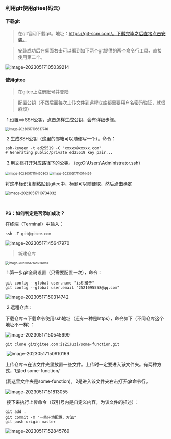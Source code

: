 ### 利用git使用gitee(码云)

#### 下载git

> 在git官网下载git。地址：https://git-scm.com/。下载完毕之后直接点击安装。



> 安装成功后在桌面右击可以看到如下两个git提供的两个命令行工具，直接使用第二个。

![image-20230517105039214](C:\Users\Administrator\AppData\Roaming\Typora\typora-user-images\image-20230517105039214.png)



#### 使用gitee

> 在gitee上注册账号并登陆

> 配置公钥（不然后面每次上传文件到远程仓库都需要用户名密码验证，就很麻烦）

​		1.设置==>SSH公钥，点击怎样生成公钥，会有详细步骤。

<img src="C:\Users\Administrator\AppData\Roaming\Typora\typora-user-images\image-20230517105637746.png" alt="image-20230517105637746" style="zoom: 67%;" />

​		2.生成SSH公钥（这里的邮箱可以随便写一个）。命令：

```
ssh-keygen -t ed25519 -C "xxxxx@xxxxx.com"  
# Generating public/private ed25519 key pair...
```

​		3.用文档打开对应路径下的公钥。（eg:C:\Users\Administrator\.ssh）

<img src="C:\Users\Administrator\AppData\Roaming\Typora\typora-user-images\image-20230517110430303.png" alt="image-20230517110430303" style="zoom:67%;" />

<img src="C:\Users\Administrator\AppData\Roaming\Typora\typora-user-images\image-20230517110514459.png" alt="image-20230517110514459" style="zoom:67%;" />

将这串标识复制粘贴到gitee中，标题可以随便取，然后点击确定

<img src="C:\Users\Administrator\AppData\Roaming\Typora\typora-user-images\image-20230517110734032.png" alt="image-20230517110734032" style="zoom: 80%;" />

​		

**PS：如何判定是否添加成功？**

在终端（Terminal）中输入：

```
ssh -T git@gitee.com
```

![image-20230517145647970](C:\Users\Administrator\AppData\Roaming\Typora\typora-user-images\image-20230517145647970.png)

> 新建仓库

<img src="C:\Users\Administrator\AppData\Roaming\Typora\typora-user-images\image-20230517145926961.png" alt="image-20230517145926961" style="zoom:67%;" />

​		1.第一步git全局设置（只需要配置一次），命令：

```
git config --global user.name "is枳橘子"
git config --global user.email "2521095558@qq.com"
```

![image-20230517150314742](C:\Users\Administrator\AppData\Roaming\Typora\typora-user-images\image-20230517150314742.png)

​		2.远程仓库：

​			下载仓库=>下载命令使用ssh地址（还有一种是https），命令如下（不同仓库这个地址不一样）：

![image-20230517150545699](C:\Users\Administrator\AppData\Roaming\Typora\typora-user-images\image-20230517150545699.png)

```
git clone git@gitee.com:isZiJuzi/some-function.git
```

​			![image-20230517150910169](C:\Users\Administrator\AppData\Roaming\Typora\typora-user-images\image-20230517150910169.png)

​		上传仓库=>在该文件夹里放置一些文件。上传时一定要进入该文件夹。有两种方式，1是cd some-function/

​		(我这里文件夹是some-function)。2是进入该文件夹右击打开git命令行。

![image-20230517151813055](C:\Users\Administrator\AppData\Roaming\Typora\typora-user-images\image-20230517151813055.png)

​		接下来执行上传命令（双引号内是自定义内容，为该文件的描述）：

```
git add .
git commit -m "一些环境配置、方法"
git push origin master
```

![image-20230517152845769](C:\Users\Administrator\AppData\Roaming\Typora\typora-user-images\image-20230517152845769.png)







